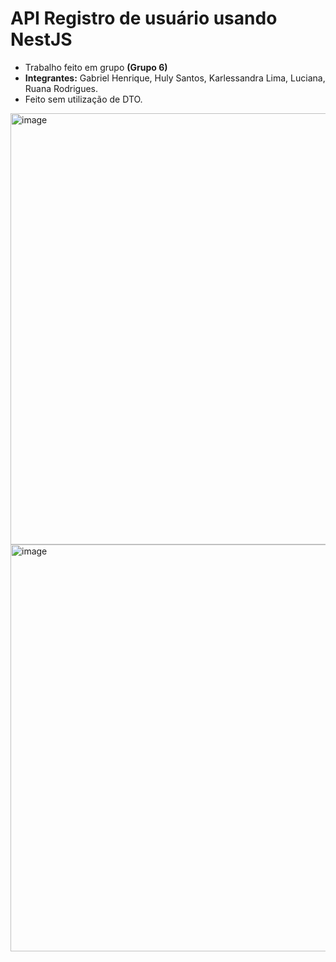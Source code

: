 # API Registro de usuário usando NestJS
- Trabalho feito em grupo **(Grupo 6)**
- **Integrantes:** Gabriel Henrique, Huly Santos, Karlessandra Lima, Luciana, Ruana Rodrigues.
- Feito sem utilização de DTO.

<img width="690" alt="image" src="https://user-images.githubusercontent.com/83349077/198641868-7b794087-5e04-4858-a928-4e886fa6c4a9.png">
<img width="651" alt="image" src="https://user-images.githubusercontent.com/83349077/198642874-80e1385d-116b-49d5-9ed8-cc9f4d6263fe.png">
